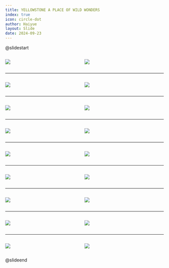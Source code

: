 ```yaml
---
title: YELLOWSTONE A PLACE OF WILD WONDERS
index: true
icon: circle-dot
author: Haiyue
layout: Slide
date: 2024-09-23
---
```

 
@slidestart

<div style="display:flex">
<div style="flex:1">

![](/reading/english/Level-N/YELLOWSTONE%20A%20PLACE%20OF%20WILD%20WONDERS/001.webp)
</div>
<div style="flex:1">

![](/reading/english/Level-N/YELLOWSTONE%20A%20PLACE%20OF%20WILD%20WONDERS/002.webp)
</div>
</div>

---

<div style="display:flex">
<div style="flex:1">

![](/reading/english/Level-N/YELLOWSTONE%20A%20PLACE%20OF%20WILD%20WONDERS/003.webp)
</div>
<div style="flex:1">

![](/reading/english/Level-N/YELLOWSTONE%20A%20PLACE%20OF%20WILD%20WONDERS/004.webp)
</div>
</div>

---

<div style="display:flex">
<div style="flex:1">

![](/reading/english/Level-N/YELLOWSTONE%20A%20PLACE%20OF%20WILD%20WONDERS/005.webp)
</div>
<div style="flex:1">

![](/reading/english/Level-N/YELLOWSTONE%20A%20PLACE%20OF%20WILD%20WONDERS/006.webp)
</div>
</div>

---

<div style="display:flex">
<div style="flex:1">

![](/reading/english/Level-N/YELLOWSTONE%20A%20PLACE%20OF%20WILD%20WONDERS/007.webp)
</div>
<div style="flex:1">

![](/reading/english/Level-N/YELLOWSTONE%20A%20PLACE%20OF%20WILD%20WONDERS/008.webp)
</div>
</div>

---

<div style="display:flex">
<div style="flex:1">

![](/reading/english/Level-N/YELLOWSTONE%20A%20PLACE%20OF%20WILD%20WONDERS/009.webp)
</div>
<div style="flex:1">

![](/reading/english/Level-N/YELLOWSTONE%20A%20PLACE%20OF%20WILD%20WONDERS/010.webp)
</div>
</div>

---

<div style="display:flex">
<div style="flex:1">

![](/reading/english/Level-N/YELLOWSTONE%20A%20PLACE%20OF%20WILD%20WONDERS/011.webp)
</div>
<div style="flex:1">

![](/reading/english/Level-N/YELLOWSTONE%20A%20PLACE%20OF%20WILD%20WONDERS/012.webp)
</div>
</div>

---

<div style="display:flex">
<div style="flex:1">

![](/reading/english/Level-N/YELLOWSTONE%20A%20PLACE%20OF%20WILD%20WONDERS/013.webp)
</div>
<div style="flex:1">

![](/reading/english/Level-N/YELLOWSTONE%20A%20PLACE%20OF%20WILD%20WONDERS/014.webp)
</div>
</div>

---

<div style="display:flex">
<div style="flex:1">

![](/reading/english/Level-N/YELLOWSTONE%20A%20PLACE%20OF%20WILD%20WONDERS/015.webp)
</div>
<div style="flex:1">

![](/reading/english/Level-N/YELLOWSTONE%20A%20PLACE%20OF%20WILD%20WONDERS/016.webp)
</div>
</div>

---

<div style="display:flex">
<div style="flex:1">

![](/reading/english/Level-N/YELLOWSTONE%20A%20PLACE%20OF%20WILD%20WONDERS/017.webp)
</div>
<div style="flex:1">

![](/reading/english/Level-N/YELLOWSTONE%20A%20PLACE%20OF%20WILD%20WONDERS/018.webp)
</div>
</div>

@slideend